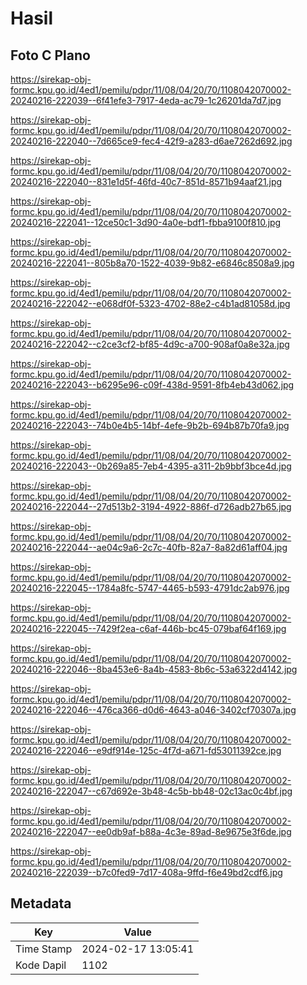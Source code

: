 # Hasil

## Foto C Plano

https://sirekap-obj-formc.kpu.go.id/4ed1/pemilu/pdpr/11/08/04/20/70/1108042070002-20240216-222039--6f41efe3-7917-4eda-ac79-1c26201da7d7.jpg

https://sirekap-obj-formc.kpu.go.id/4ed1/pemilu/pdpr/11/08/04/20/70/1108042070002-20240216-222040--7d665ce9-fec4-42f9-a283-d6ae7262d692.jpg

https://sirekap-obj-formc.kpu.go.id/4ed1/pemilu/pdpr/11/08/04/20/70/1108042070002-20240216-222040--831e1d5f-46fd-40c7-851d-8571b94aaf21.jpg

https://sirekap-obj-formc.kpu.go.id/4ed1/pemilu/pdpr/11/08/04/20/70/1108042070002-20240216-222041--12ce50c1-3d90-4a0e-bdf1-fbba9100f810.jpg

https://sirekap-obj-formc.kpu.go.id/4ed1/pemilu/pdpr/11/08/04/20/70/1108042070002-20240216-222041--805b8a70-1522-4039-9b82-e6846c8508a9.jpg

https://sirekap-obj-formc.kpu.go.id/4ed1/pemilu/pdpr/11/08/04/20/70/1108042070002-20240216-222042--e068df0f-5323-4702-88e2-c4b1ad81058d.jpg

https://sirekap-obj-formc.kpu.go.id/4ed1/pemilu/pdpr/11/08/04/20/70/1108042070002-20240216-222042--c2ce3cf2-bf85-4d9c-a700-908af0a8e32a.jpg

https://sirekap-obj-formc.kpu.go.id/4ed1/pemilu/pdpr/11/08/04/20/70/1108042070002-20240216-222043--b6295e96-c09f-438d-9591-8fb4eb43d062.jpg

https://sirekap-obj-formc.kpu.go.id/4ed1/pemilu/pdpr/11/08/04/20/70/1108042070002-20240216-222043--74b0e4b5-14bf-4efe-9b2b-694b87b70fa9.jpg

https://sirekap-obj-formc.kpu.go.id/4ed1/pemilu/pdpr/11/08/04/20/70/1108042070002-20240216-222043--0b269a85-7eb4-4395-a311-2b9bbf3bce4d.jpg

https://sirekap-obj-formc.kpu.go.id/4ed1/pemilu/pdpr/11/08/04/20/70/1108042070002-20240216-222044--27d513b2-3194-4922-886f-d726adb27b65.jpg

https://sirekap-obj-formc.kpu.go.id/4ed1/pemilu/pdpr/11/08/04/20/70/1108042070002-20240216-222044--ae04c9a6-2c7c-40fb-82a7-8a82d61aff04.jpg

https://sirekap-obj-formc.kpu.go.id/4ed1/pemilu/pdpr/11/08/04/20/70/1108042070002-20240216-222045--1784a8fc-5747-4465-b593-4791dc2ab976.jpg

https://sirekap-obj-formc.kpu.go.id/4ed1/pemilu/pdpr/11/08/04/20/70/1108042070002-20240216-222045--7429f2ea-c6af-446b-bc45-079baf64f169.jpg

https://sirekap-obj-formc.kpu.go.id/4ed1/pemilu/pdpr/11/08/04/20/70/1108042070002-20240216-222046--8ba453e6-8a4b-4583-8b6c-53a6322d4142.jpg

https://sirekap-obj-formc.kpu.go.id/4ed1/pemilu/pdpr/11/08/04/20/70/1108042070002-20240216-222046--476ca366-d0d6-4643-a046-3402cf70307a.jpg

https://sirekap-obj-formc.kpu.go.id/4ed1/pemilu/pdpr/11/08/04/20/70/1108042070002-20240216-222046--e9df914e-125c-4f7d-a671-fd53011392ce.jpg

https://sirekap-obj-formc.kpu.go.id/4ed1/pemilu/pdpr/11/08/04/20/70/1108042070002-20240216-222047--c67d692e-3b48-4c5b-bb48-02c13ac0c4bf.jpg

https://sirekap-obj-formc.kpu.go.id/4ed1/pemilu/pdpr/11/08/04/20/70/1108042070002-20240216-222047--ee0db9af-b88a-4c3e-89ad-8e9675e3f6de.jpg

https://sirekap-obj-formc.kpu.go.id/4ed1/pemilu/pdpr/11/08/04/20/70/1108042070002-20240216-222039--b7c0fed9-7d17-408a-9ffd-f6e49bd2cdf6.jpg


## Metadata

| Key        | Value               |
| ---------- | ------------------- |
| Time Stamp | 2024-02-17 13:05:41 |
| Kode Dapil | 1102                |



